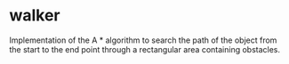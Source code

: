 # walker
Implementation of the A * algorithm to search the path of the object from the start to the end point through a rectangular area containing obstacles.
